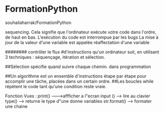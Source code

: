 # FormationPython
souhailaharrak/FormationPython

 
 sequencing. Cela signifie que l'ordinateur exécute votre code dans l'ordre, de haut en bas.
 L'exécution du code est interrompue par les bugs
 La mise à jour de la valeur d'une variable est appelée réaffectation d'une variable

######## contrôler le flux #d'instructions qu'un ordinateur suit, en utilisant 3 techniques : séquençage, itération et sélection.

##Sélection spécifie quand suivre chaque chemin. dans programmation 

##Un algorithme est un ensemble d'instructions étape par étape pour accomplir une tâche, placées dans un certain ordre.
##Les boucles while répètent le code tant qu'une condition reste vraie. 


Fonction Vues : print()        --->affficher a l"ecran 
                input ()       --> lire au clavier 
                 type()        --> returne le type d"une donne variables 
                  str.format()  --> formater une chaine 


